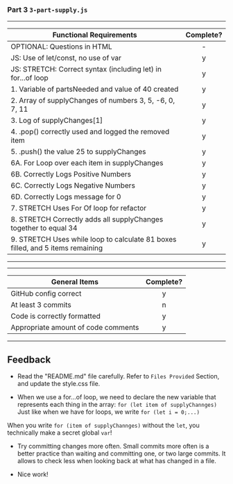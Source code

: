 ### Part 3 `3-part-supply.js`

---

| Functional Requirements                                                        | Complete? |
| ------------------------------------------------------------------------------ | :-------: |
| OPTIONAL: Questions in HTML                                                    |     -     |
| JS: Use of let/const, no use of var                                            |     y     |
| JS: STRETCH: Correct syntax (including let) in for...of loop                   |     y     |
| 1. Variable of partsNeeded and value of 40 created                             |     y     |
| 2. Array of supplyChanges of numbers 3, 5, -6, 0, 7, 11                        |     y     |
| 3. Log of supplyChanges[1]                                                     |     y     |
| 4. .pop() correctly used and logged the removed item                           |     y     |
| 5. .push() the value 25 to supplyChanges                                       |     y     |
| 6A. For Loop over each item in supplyChanges                                   |     y     |
| 6B. Correctly Logs Positive Numbers                                            |     y     |
| 6C. Correctly Logs Negative Numbers                                            |     y     |
| 6D. Correctly Logs message for 0                                               |     y     |
| 7. STRETCH Uses For Of loop for refactor                                       |     y     |
| 8. STRETCH Correctly adds all supplyChanges together to equal 34               |     y     |
| 9. STRETCH Uses while loop to calculate 81 boxes filled, and 5 items remaining |     y     |

---

---

| General Items                       | Complete? |
| ----------------------------------- | :-------: |
| GitHub config correct               |     y     |
| At least 3 commits                  |     n     |
| Code is correctly formatted         |     y     |
| Appropriate amount of code comments |     y     |

---

## Feedback

- Read the "README.md" file carefully. Refer to `Files Provided` Section, and update the style.css file.

- When we use a for...of loop, we need to declare the new variable that represents each thing in the array:
  `for (let item of supplyChannges)` Just like when we have for loops, we write `for (let i = 0;...)`

When you write `for (item of supplyChannges)` without the `let`, you technically make a secret global `var`!

- Try committing changes more often. Small commits more often is a better practice than waiting and committing one, or two large commits. It allows to check less when looking back at what has changed in a file.

- Nice work!
